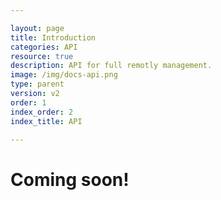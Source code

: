 ```yaml
---

layout: page
title: Introduction
categories: API
resource: true
description: API for full remotly management.
image: /img/docs-api.png
type: parent
version: v2
order: 1
index_order: 2
index_title: API

---
```


# Coming soon!
